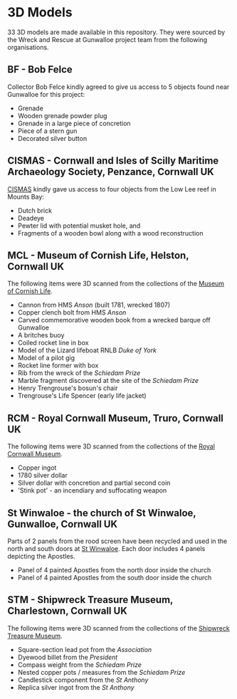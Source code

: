 # 3D Models

33 3D models are made available in this repository. They were sourced by the Wreck and Rescue at Gunwalloe project team from the following organisations.

## BF - Bob Felce

Collector Bob Felce kindly agreed to give us access to 5 objects found near Gunwalloe for this project: 

* Grenade
* Wooden grenade powder plug
* Grenade in a large piece of concretion
* Piece of a stern gun
* Decorated silver button

## CISMAS - Cornwall and Isles of Scilly Maritime Archaeology Society, Penzance, Cornwall UK

[CISMAS](https://www.cismas.org.uk) kindly gave us access to four objects from the Low Lee reef in Mounts Bay:

* Dutch brick
* Deadeye
* Pewter lid with potential musket hole, and
* Fragments of a wooden bowl along with a wood reconstruction

## MCL - Museum of Cornish Life, Helston, Cornwall UK

The following items were 3D scanned from the collections of the [Museum of Cornish Life](https://museumofcornishlife.co.uk).

* Cannon from HMS *Anson* (built 1781, wrecked 1807)
* Copper clench bolt from HMS *Anson*
* Carved commemorative wooden book from a wrecked barque off Gunwalloe
* A britches buoy
* Coiled rocket line in box
* Model of the Lizard lifeboat RNLB *Duke of York*
* Model of a pilot gig
* Rocket line former with box
* Rib from the wreck of the *Schiedam Prize*
* Marble fragment discovered at the site of the *Schiedam Prize*
* Henry Trengrouse's bosun's chair
* Trengrouse's Life Spencer (early life jacket)

## RCM - Royal Cornwall Museum, Truro, Cornwall UK

The following items were 3D scanned from the collections of the [Royal Cornwall Museum](https://www.royalcornwallmuseum.org.uk).

* Copper ingot
* 1780 silver dollar
* Silver dollar with concretion and partial second coin
* 'Stink pot' - an incendiary and suffocating weapon

## St Winwaloe - the church of St Winwaloe, Gunwalloe, Cornwall UK

Parts of 2 panels from the rood screen have been recycled and used in the north and south doors at [St Winwaloe](https://www.achurchnearyou.com/church/2383/). Each door includes 4 panels depicting the Apostles.

* Panel of 4 painted Apostles from the north door inside the church
* Panel of 4 painted Apostles from the south door inside the church

## STM - Shipwreck Treasure Museum, Charlestown, Cornwall UK

The following items were 3D scanned from the collections of the [Shipwreck Treasure Museum](https://www.shipwreckcharlestown.co.uk).

* Square-section lead pot from the *Association*
* Dyewood billet from the *President*
* Compass weight from the *Schiedam Prize*
* Nested copper pots / measures from the *Schiedam Prize*
* Candlestick component from the *St Anthony*
* Replica silver ingot from the *St Anthony*
